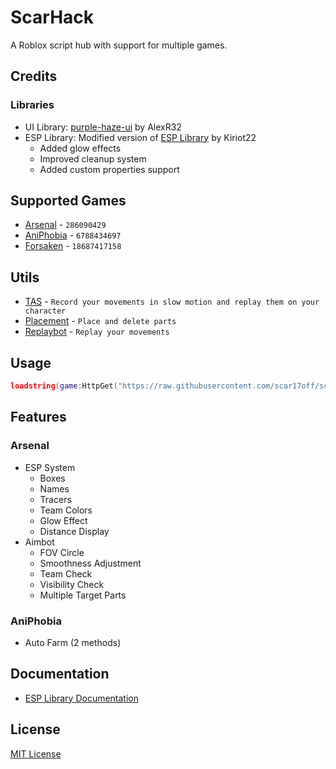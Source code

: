 # ScarHack

A Roblox script hub with support for multiple games.

## Credits

### Libraries
- UI Library: [purple-haze-ui](https://github.com/Averiias/purple-haze-pf) by AlexR32
- ESP Library: Modified version of [ESP Library](https://kiriot22.com/releases/ESP.lua) by Kiriot22
  - Added glow effects
  - Improved cleanup system
  - Added custom properties support

## Supported Games

- [Arsenal](places/286090429.lua) - `286090429`
- [AniPhobia](places/6788434697.lua) - `6788434697`
- [Forsaken](places/18687417158.lua) - `18687417158`

## Utils
- [TAS](utils/tas.lua) - `Record your movements in slow motion and replay them on your character`
- [Placement](utils/placement.lua) - `Place and delete parts`
- [Replaybot](utils/replaybot.lua) - `Replay your movements`

## Usage

```lua
loadstring(game:HttpGet("https://raw.githubusercontent.com/scar17off/scarhack/refs/heads/main/main.lua"))()
```

## Features

### Arsenal
- ESP System
  - Boxes
  - Names
  - Tracers
  - Team Colors
  - Glow Effect
  - Distance Display
- Aimbot
  - FOV Circle
  - Smoothness Adjustment
  - Team Check
  - Visibility Check
  - Multiple Target Parts

### AniPhobia
- Auto Farm (2 methods)

## Documentation
- [ESP Library Documentation](libraries/ESP.md)

## License
[MIT License](LICENSE.md)